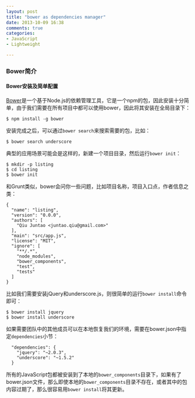```yaml
---
layout: post
title: "bower as dependencies manager"
date: 2013-10-09 16:38
comments: true
categories: 
- JavaScript
- Lightweight

---
```

### Bower简介

#### Bower安装及简单配置

[Bower](http://bower.io/)是一个基于Node.js的依赖管理工具，它是一个npm的包，因此安装十分简单，由于我们需要在所有项目中都可以使用bower，因此将其安装在全局目录下：

```
$ npm install -g bower
```

安装完成之后，可以通过`bower search`来搜索需要的包，比如：

```
$ bower search underscore
```

典型的应用场景可能会是这样的，新建一个项目目录，然后运行`bower init`：

```
$ mkdir -p listing
$ cd listing
$ bower init
```
和Grunt类似，bower会问你一些问题，比如项目名称，项目入口点，作者信息之类：

```
{
  "name": "listing",
  "version": "0.0.0",
  "authors": [
    "Qiu Juntao <juntao.qiu@gmail.com>"
  ],
  "main": "src/app.js",
  "license": "MIT",
  "ignore": [
    "**/.*",
    "node_modules",
    "bower_components",
    "test",
    "tests"
  ]
}
```

比如我们需要安装jQuery和underscore.js，则很简单的运行`bower install`命令即可：

```
$ bower install jquery
$ bower install underscore
```

如果需要团队中的其他成员可以在本地恢复我们的环境，需要在bower.json中指定`dependencies`小节：

```
  "dependencies": {
    "jquery": "~2.0.3",
    "underscore": "~1.5.2"
  }
```

所有的JavaScript包都被安装到了本地的`bower_components`目录下，如果有了bower.json文件，那么即使本地的`bower_components`目录不存在，或者其中的包内容过期了，那么很容易用`bower install`将其更新。

